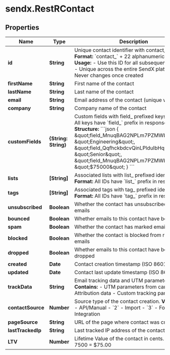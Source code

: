 # sendx.RestRContact

## Properties

Name | Type | Description | Notes
------------ | ------------- | ------------- | -------------
**id** | **String** | Unique contact identifier with contact_ prefix.  **Format:** &#x60;contact_&#x60; + 22 alphanumeric characters  **Usage:** - Use this ID for all subsequent API calls - Unique across the entire SendX platform - Never changes once created  | [optional] 
**firstName** | **String** | First name of the contact | [optional] 
**lastName** | **String** | Last name of the contact | [optional] 
**email** | **String** | Email address of the contact (unique within team) | [optional] 
**company** | **String** | Company name of the contact | [optional] 
**customFields** | **{String: String}** | Custom fields with field_ prefixed keys.  **Format:** All keys have &#x60;field_&#x60; prefix in responses  **Example Structure:** &#x60;&#x60;&#x60;json {   \&quot;field_MnuqBAG2NPLm7PZMWbjQxt\&quot;: \&quot;Engineering\&quot;,   \&quot;field_QqfhckbdcvQinLPlduIbHq\&quot;: \&quot;Senior\&quot;,   \&quot;field_MnuqBAG2NPLm7PZMWbjQxt\&quot;: \&quot;$75000\&quot; } &#x60;&#x60;&#x60;  | [optional] 
**lists** | **[String]** | Associated lists with list_ prefixed identifiers.  **Format:** All IDs have &#x60;list_&#x60; prefix in responses  | [optional] 
**tags** | **[String]** | Associated tags with tag_ prefixed identifiers.  **Format:** All IDs have &#x60;tag_&#x60; prefix in responses  | [optional] 
**unsubscribed** | **Boolean** | Whether the contact has unsubscribed from emails | [optional] 
**bounced** | **Boolean** | Whether emails to this contact have bounced | [optional] 
**spam** | **Boolean** | Whether the contact has marked emails as spam | [optional] 
**blocked** | **Boolean** | Whether the contact is blocked from receiving emails | [optional] 
**dropped** | **Boolean** | Whether emails to this contact have been dropped | [optional] 
**created** | **Date** | Contact creation timestamp (ISO 8601 format) | [optional] 
**updated** | **Date** | Contact last update timestamp (ISO 8601 format) | [optional] 
**trackData** | **String** | Email tracking data and UTM parameters.  **Contains:** - UTM parameters from campaigns - Attribution data - Custom tracking parameters  | [optional] 
**contactSource** | **Number** | Source type of the contact creation.  **Values:** - &#x60;1&#x60; - API/Manual - &#x60;2&#x60; - Import - &#x60;3&#x60; - Form - &#x60;4&#x60; - Integration  | [optional] 
**pageSource** | **String** | URL of the page where contact was created | [optional] 
**lastTrackedIp** | **String** | Last tracked IP address of the contact | [optional] 
**LTV** | **Number** | Lifetime Value of the contact in cents.  **Example:** 7500 &#x3D; $75.00  | [optional] 


